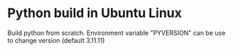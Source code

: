 # Python build in Ubuntu Linux

Build python from scratch.
Environment variable "PYVERSION" can be use to change version (default 3.11.11)